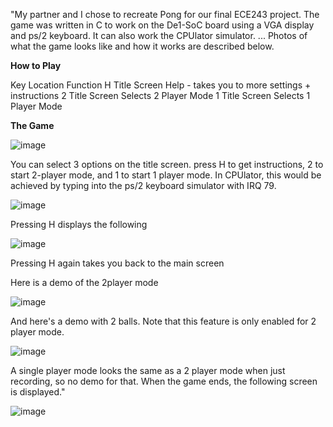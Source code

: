 "My partner and I chose to recreate Pong for our final ECE243 project. The game was written in C to work on the De1-SoC board using a VGA display and ps/2 keyboard. It can also work the CPUlator simulator. ... Photos of what the game looks like and how it works are described below.

**How to Play**

Key	Location	Function
H	Title Screen	Help - takes you to more settings + instructions
2	Title Screen	Selects 2 Player Mode
1	Title Screen	Selects 1 Player Mode

**The Game**

![image](https://user-images.githubusercontent.com/38224475/127269011-562135c5-c899-4f67-ae02-cbe56bd33d97.png)

You can select 3 options on the title screen. press H to get instructions, 2 to start 2-player mode, and 1 to start 1 player mode. In CPUlator, this would be achieved by typing into the ps/2 keyboard simulator with IRQ 79.

![image](https://user-images.githubusercontent.com/38224475/127269023-92fd8c46-8591-4e53-ad2e-5d4c6e278405.png)

Pressing H displays the following

![image](https://user-images.githubusercontent.com/38224475/127269029-56f34c0f-e237-4cdd-bc73-08504e1f8095.png)

Pressing H again takes you back to the main screen

Here is a demo of the 2player mode

![image](https://user-images.githubusercontent.com/38224475/127269038-0e7ca71a-e7a8-46c7-b10b-8df9e881b305.png)

And here's a demo with 2 balls. Note that this feature is only enabled for 2 player mode.

![image](https://user-images.githubusercontent.com/38224475/127269058-d17d7fc1-ea47-4881-a359-1d61b56a8478.png)

A single player mode looks the same as a 2 player mode when just recording, so no demo for that. When the game ends, the following screen is displayed."

![image](https://user-images.githubusercontent.com/38224475/127269066-013a80fc-485f-49e4-a00a-16e66c2c5550.png)
